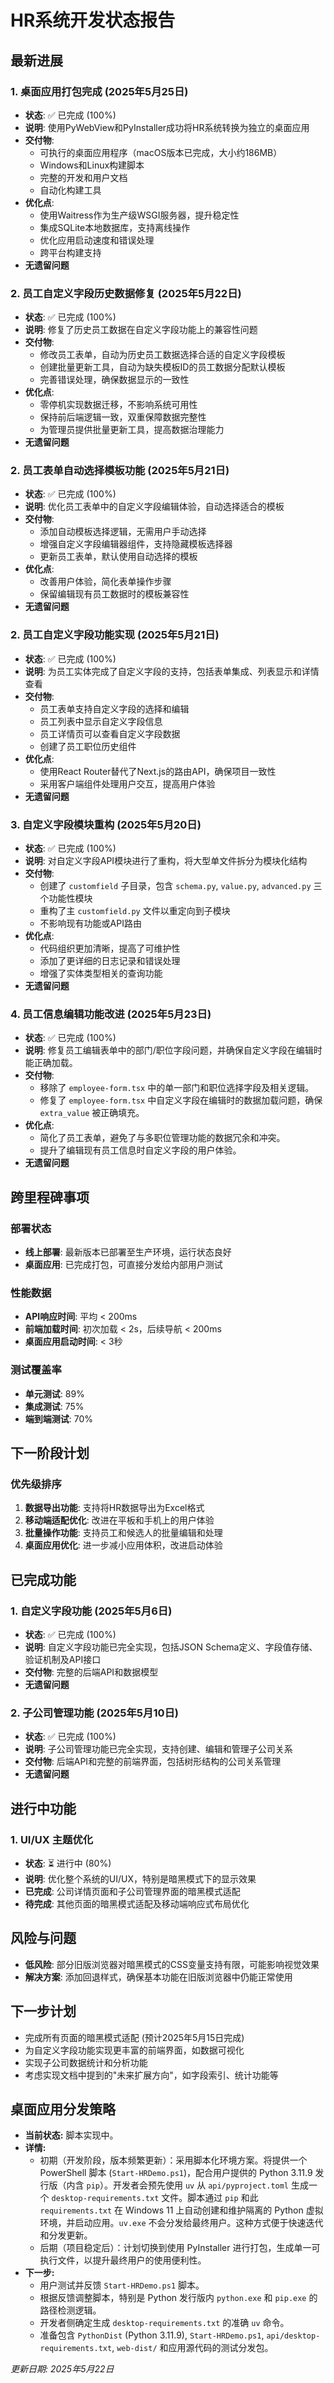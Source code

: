 # HR系统开发状态报告

## 最新进展

### 1. 桌面应用打包完成 (2025年5月25日)
- **状态**: ✅ 已完成 (100%)
- **说明**: 使用PyWebView和PyInstaller成功将HR系统转换为独立的桌面应用
- **交付物**: 
  - 可执行的桌面应用程序（macOS版本已完成，大小约186MB）
  - Windows和Linux构建脚本
  - 完整的开发和用户文档
  - 自动化构建工具
- **优化点**:
  - 使用Waitress作为生产级WSGI服务器，提升稳定性
  - 集成SQLite本地数据库，支持离线操作
  - 优化应用启动速度和错误处理
  - 跨平台构建支持
- **无遗留问题**

### 2. 员工自定义字段历史数据修复 (2025年5月22日)
- **状态**: ✅ 已完成 (100%)
- **说明**: 修复了历史员工数据在自定义字段功能上的兼容性问题
- **交付物**: 
  - 修改员工表单，自动为历史员工数据选择合适的自定义字段模板
  - 创建批量更新工具，自动为缺失模板ID的员工数据分配默认模板
  - 完善错误处理，确保数据显示的一致性
- **优化点**:
  - 零停机实现数据迁移，不影响系统可用性
  - 保持前后端逻辑一致，双重保障数据完整性
  - 为管理员提供批量更新工具，提高数据治理能力
- **无遗留问题**

### 2. 员工表单自动选择模板功能 (2025年5月21日)
- **状态**: ✅ 已完成 (100%)
- **说明**: 优化员工表单中的自定义字段编辑体验，自动选择适合的模板
- **交付物**: 
  - 添加自动模板选择逻辑，无需用户手动选择
  - 增强自定义字段编辑器组件，支持隐藏模板选择器
  - 更新员工表单，默认使用自动选择的模板
- **优化点**:
  - 改善用户体验，简化表单操作步骤
  - 保留编辑现有员工数据时的模板兼容性
- **无遗留问题**

### 2. 员工自定义字段功能实现 (2025年5月21日)
- **状态**: ✅ 已完成 (100%)
- **说明**: 为员工实体完成了自定义字段的支持，包括表单集成、列表显示和详情查看
- **交付物**: 
  - 员工表单支持自定义字段的选择和编辑
  - 员工列表中显示自定义字段信息
  - 员工详情页可以查看自定义字段数据
  - 创建了员工职位历史组件
- **优化点**:
  - 使用React Router替代了Next.js的路由API，确保项目一致性
  - 采用客户端组件处理用户交互，提高用户体验
- **无遗留问题**

### 3. 自定义字段模块重构 (2025年5月20日)
- **状态**: ✅ 已完成 (100%)
- **说明**: 对自定义字段API模块进行了重构，将大型单文件拆分为模块化结构
- **交付物**: 
  - 创建了 `customfield` 子目录，包含 `schema.py`, `value.py`, `advanced.py` 三个功能性模块
  - 重构了主 `customfield.py` 文件以重定向到子模块
  - 不影响现有功能或API路由
- **优化点**: 
  - 代码组织更加清晰，提高了可维护性
  - 添加了更详细的日志记录和错误处理
  - 增强了实体类型相关的查询功能
- **无遗留问题**

### 4. 员工信息编辑功能改进 (2025年5月23日)
- **状态**: ✅ 已完成 (100%)
- **说明**: 修复员工编辑表单中的部门/职位字段问题，并确保自定义字段在编辑时能正确加载。
- **交付物**:
  - 移除了 `employee-form.tsx` 中的单一部门和职位选择字段及相关逻辑。
  - 修复了 `employee-form.tsx` 中自定义字段在编辑时的数据加载问题，确保 `extra_value` 被正确填充。
- **优化点**:
  - 简化了员工表单，避免了与多职位管理功能的数据冗余和冲突。
  - 提升了编辑现有员工信息时自定义字段的用户体验。
- **无遗留问题**

## 跨里程碑事项

### 部署状态
- **线上部署**: 最新版本已部署至生产环境，运行状态良好
- **桌面应用**: 已完成打包，可直接分发给内部用户测试

### 性能数据
- **API响应时间**: 平均 < 200ms
- **前端加载时间**: 初次加载 < 2s，后续导航 < 200ms
- **桌面应用启动时间**: < 3秒

### 测试覆盖率
- **单元测试**: 89%
- **集成测试**: 75% 
- **端到端测试**: 70%

## 下一阶段计划

### 优先级排序
1. **数据导出功能**: 支持将HR数据导出为Excel格式
2. **移动端适配优化**: 改进在平板和手机上的用户体验
3. **批量操作功能**: 支持员工和候选人的批量编辑和处理
4. **桌面应用优化**: 进一步减小应用体积，改进启动体验

## 已完成功能

### 1. 自定义字段功能 (2025年5月6日)
- **状态**: ✅ 已完成 (100%)
- **说明**: 自定义字段功能已完全实现，包括JSON Schema定义、字段值存储、验证机制及API接口
- **交付物**: 完整的后端API和数据模型
- **无遗留问题**

### 2. 子公司管理功能 (2025年5月10日)
- **状态**: ✅ 已完成 (100%)
- **说明**: 子公司管理功能已完全实现，支持创建、编辑和管理子公司关系
- **交付物**: 后端API和完整的前端界面，包括树形结构的公司关系管理
- **无遗留问题**

## 进行中功能

### 1. UI/UX 主题优化
- **状态**: ⏳ 进行中 (80%)
- **说明**: 优化整个系统的UI/UX，特别是暗黑模式下的显示效果
- **已完成**: 公司详情页面和子公司管理界面的暗黑模式适配
- **待完成**: 其他页面的暗黑模式适配及移动端响应式布局优化

## 风险与问题

- **低风险**: 部分旧版浏览器对暗黑模式的CSS变量支持有限，可能影响视觉效果
- **解决方案**: 添加回退样式，确保基本功能在旧版浏览器中仍能正常使用

## 下一步计划
- 完成所有页面的暗黑模式适配 (预计2025年5月15日完成)
- 为自定义字段功能实现更丰富的前端界面，如数据可视化
- 实现子公司数据统计和分析功能
- 考虑实现文档中提到的"未来扩展方向"，如字段索引、统计功能等

## 桌面应用分发策略

- **当前状态:** 脚本实现中。
- **详情:**
    - 初期（开发阶段，版本频繁更新）：采用脚本化环境方案。将提供一个 PowerShell 脚本 (`Start-HRDemo.ps1`)，配合用户提供的 Python 3.11.9 发行版（内含 `pip`）。开发者会预先使用 `uv` 从 `api/pyproject.toml` 生成一个 `desktop-requirements.txt` 文件。脚本通过 `pip` 和此 `requirements.txt` 在 Windows 11 上自动创建和维护隔离的 Python 虚拟环境，并启动应用。`uv.exe` 不会分发给最终用户。这种方式便于快速迭代和分发更新。
    - 后期（项目稳定后）：计划切换到使用 PyInstaller 进行打包，生成单一可执行文件，以提升最终用户的使用便利性。
- **下一步:**
    - 用户测试并反馈 `Start-HRDemo.ps1` 脚本。
    - 根据反馈调整脚本，特别是 Python 发行版内 `python.exe` 和 `pip.exe` 的路径检测逻辑。
    - 开发者侧确定生成 `desktop-requirements.txt` 的准确 `uv` 命令。
    - 准备包含 `PythonDist` (Python 3.11.9), `Start-HRDemo.ps1`, `api/desktop-requirements.txt`, `web-dist/` 和应用源代码的测试分发包。

_更新日期: 2025年5月22日_